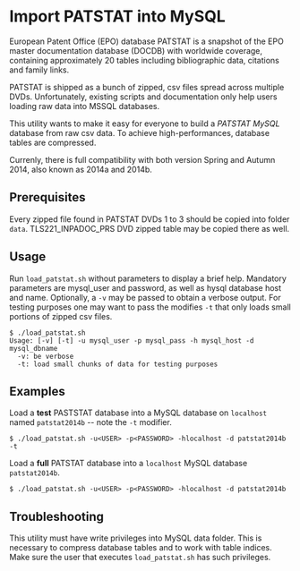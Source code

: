 Import PATSTAT into MySQL
=========================

European Patent Office (EPO) database PATSTAT is a snapshot of the EPO master documentation database (DOCDB) with worldwide coverage, containing approximately 20 tables including bibliographic data, citations and family links.

PATSTAT is shipped as a bunch of zipped, csv files spread across multiple DVDs. Unfortunately, existing scripts and documentation only help users loading raw data into MSSQL databases.

This utility wants to make it easy for everyone to build a *PATSTAT MySQL* database from raw csv data. To achieve high-performances, database tables are compressed.

Currenly, there is full compatibility with both version Spring and Autumn 2014, also known as 2014a and 2014b.

Prerequisites
-------------
Every zipped file found in PATSTAT DVDs 1 to 3 should be copied into folder `data`. TLS221_INPADOC_PRS DVD zipped table may be copied there as well.

Usage
------

Run `load_patstat.sh` without parameters to display a brief help. Mandatory parameters are mysql_user and password, as well as hysql database host and name. Optionally, a `-v` may be passed to obtain a verbose output. For testing purposes one may want to pass the modifies `-t` that only loads small portions of zipped csv files.

```
$ ./load_patstat.sh
Usage: [-v] [-t] -u mysql_user -p mysql_pass -h mysql_host -d mysql_dbname
  -v: be verbose
  -t: load small chunks of data for testing purposes

```

Examples
--------
Load a **test** PASTSTAT database into a MySQL database on `localhost` named `patstat2014b` -- note the `-t` modifier.

```
$ ./load_patstat.sh -u<USER> -p<PASSWORD> -hlocalhost -d patstat2014b -t

```

Load a **full** PATSTAT database into a `localhost` MySQL database `patstat2014b`.

```
$ ./load_patstat.sh -u<USER> -p<PASSWORD> -hlocalhost -d patstat2014b

```

Troubleshooting
---------------
This utility must have write privileges into MySQL data folder. This is necessary to compress database tables and to work with table indices. Make sure the user that executes `load_patstat.sh` has such privileges.

